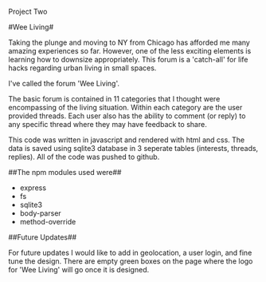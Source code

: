 Project Two

#Wee Living#

Taking the plunge and moving to NY from Chicago has afforded me many amazing experiences so far. However, one of the less exciting elements is learning how to downsize appropriately. This forum is a 'catch-all' for life hacks regarding urban living in small spaces.

I've called the forum 'Wee Living'.

The basic forum is contained in 11 categories that I thought were encompassing of the living situation. Within each category are the user provided threads. Each user also has the ability to comment (or reply) to any specific thread where they may have feedback to share.

This code was written in javascript and rendered with html and css. The data is saved using sqlite3 database in 3 seperate tables (interests, threads, replies). All of the code was pushed to github.

##The npm modules used were##
* express
* fs
* sqlite3
* body-parser
* method-override

##Future Updates##

For future updates I would like to add in geolocation, a user login, and fine tune the design. There are empty green boxes on the page where the logo for 'Wee Living' will go once it is designed.
